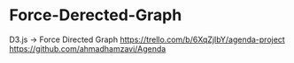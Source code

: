 # Force-Derected-Graph
D3.js -> Force Directed Graph
https://trello.com/b/6XqZjIbY/agenda-project 
https://github.com/ahmadhamzavi/Agenda